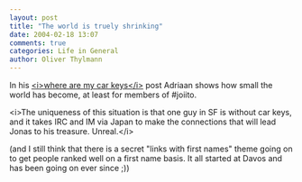 ```yaml
---
layout: post
title: "The world is truely shrinking"
date: 2004-02-18 13:07
comments: true
categories: Life in General
author: Oliver Thylmann
---
```



In his [&lt;i&gt;where are my car keys&lt;/i&gt;](http://www.kung-foo.tv/blog/archives/000786.php) post Adriaan shows how small the world has become, at least for members of #joiito. 

&lt;i&gt;The uniqueness of this situation is that one guy in SF is without car keys, and it takes IRC and IM via Japan to make the connections that will lead Jonas to his treasure. Unreal.&lt;/i&gt;

(and I still think that there is a secret &quot;links with first names&quot; theme going on to get people ranked well on a first name basis. It all started at Davos and has been going on ever since ;))


